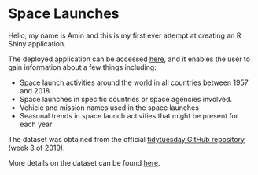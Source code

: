 # Space Launches

Hello, my name is Amin and this is my first ever attempt at creating an R Shiny application. 

The deployed application can be accessed [here](https://aminramlan.shinyapps.io/Space_Launches/), and it enables the user to gain information about a few things including:

- Space launch activities around the world in all countries between 1957 and 2018
- Space launches in specific countries or space agencies involved.
- Vehicle and mission names used in the space launches
- Seasonal trends in space launch activities that might be present for each year

The dataset was obtained from the official [tidytuesday GitHub repository](https://github.com/rfordatascience/tidytuesday) (week 3 of 2019).

More details on the dataset can be found [here](data/2019/2019-01-15).
